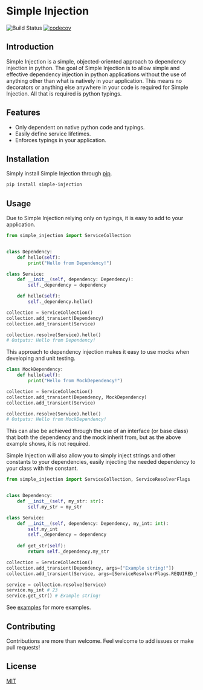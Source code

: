 # Simple Injection

![Build Status](https://travis-ci.com/BradLewis/simple-injection.svg?branch=master) [![codecov](https://codecov.io/gh/BradLewis/simple-injection/branch/master/graph/badge.svg)](https://codecov.io/gh/BradLewis/simple-injection)

## Introduction

Simple Injection is a simple, objected-oriented approach to dependency injection in python.
The goal of Simple Injection is to allow simple and effective dependency injection in python applications without the use of anything other than what is natively in your application. This means no decorators or anything else anywhere in your code is required for Simple Injection. All that is required is python typings.

## Features

* Only dependent on native python code and typings.
* Easily define service lifetimes.
* Enforces typings in your application.

## Installation

Simply install Simple Injection through  [pip](https://pip.pypa.io/en/stable/).

```bash
pip install simple-injection
```

## Usage

Due to Simple Injection relying only on typings, it is easy to add to your application. 

```python
from simple_injection import ServiceCollection


class Dependency:
    def hello(self):
        print("Hello from Dependency!")

class Service:
    def __init__(self, dependency: Dependency):
        self._dependency = dependency

    def hello(self):
        self._dependency.hello()

collection = ServiceCollection()
collection.add_transient(Dependency)
collection.add_transient(Service)

collection.resolve(Service).hello()
# Outputs: Hello from Dependency!
```

This approach to dependency injection makes it easy to use mocks when developing and unit testing.

```python
class MockDependency:
    def hello(self):
        print("Hello from MockDependency!")

collection = ServiceCollection()
collection.add_transient(Dependency, MockDependency)
collection.add_transient(Service)

collection.resolve(Service).hello()
# Outputs: Hello from MockDependency!
```

This can also be achieved through the use of an interface (or base class) that both the dependency and the mock inherit from, but as the above example shows, it is not required.

Simple Injection will also allow you to simply inject strings and other constants to your dependencies, easily injecting the needed dependency to your class with the constant.

```python
from simple_injection import ServiceCollection, ServiceResolverFlags


class Dependency:
    def __init__(self, my_str: str):
        self.my_str = my_str

class Service:
    def __init__(self, dependency: Dependency, my_int: int):
        self.my_int
        self._dependency = dependency
    
    def get_str(self):
        return self._dependency.my_str

collection = ServiceCollection()
collection.add_transient(Dependency, args=["Example string!"])
collection.add_transient(Service, args=[ServiceResolverFlags.REQUIRED_SERVICE ,23])

service = collection.resolve(Service)
service.my_int # 23
service.get_str() # Example string!
```

See [examples](./examples) for more examples.

## Contributing

Contributions are more than welcome. Feel welcome to add issues or make pull requests!

## License

[MIT](https://choosealicense.com/licenses/mit/)